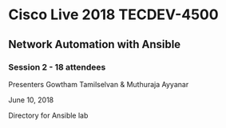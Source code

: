 # Cisco Live 2018 TECDEV-4500 

## Network Automation with Ansible

### Session 2 - 18 attendees

Presenters Gowtham Tamilselvan & Muthuraja Ayyanar

June 10, 2018

Directory for Ansible lab


